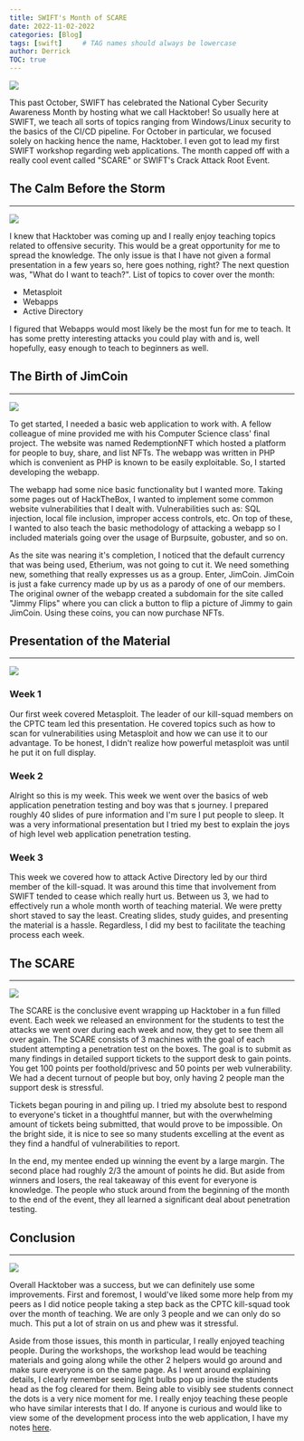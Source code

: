```yaml
---
title: SWIFT's Month of SCARE
date: 2022-11-02-2022
categories: [Blog]
tags: [swift]     # TAG names should always be lowercase
author: Derrick
TOC: true
---
```

![](https://i.imgur.com/Lk6FtGh.png)

This past October, SWIFT has celebrated the National Cyber Security Awareness Month by hosting what we call Hacktober! So usually here at SWIFT, we teach all sorts of topics ranging from Windows/Linux security to the basics of the CI/CD pipeline. For October in particular, we focused solely on hacking hence the name, Hacktober. I even got to lead my first SWIFT workshop regarding web applications. The month capped off with a really cool event called "SCARE" or SWIFT's Crack Attack Root Event.

## The Calm Before the Storm
---
![](https://i.imgur.com/JgyFycT.jpg)

I knew that Hacktober was coming up and I really enjoy teaching topics related to offensive security. This would be a great opportunity for me to spread the knowledge. The only issue is that I have not given a formal presentation in a few years so, here goes nothing, right? The next question was, "What do I want to teach?". List of topics to cover over the month:
* Metasploit
* Webapps
* Active Directory


I figured that Webapps would most likely be the most fun for me to teach. It has some pretty interesting attacks you could play with and is, well hopefully, easy enough to teach to beginners as well.

## The Birth of JimCoin
---
![](https://i.imgur.com/IFhIZ10.png)

To get started, I needed a basic web application to work with. A fellow colleague of mine provided me with his Computer Science class' final project. The website was named RedemptionNFT which hosted a platform for people to buy, share, and list NFTs. The webapp was written in PHP which is convenient as PHP is known to be easily exploitable. So, I started developing the webapp.

The webapp had some nice basic functionality but I wanted more. Taking some pages out of HackTheBox, I wanted to implement some common website vulnerabilities that I dealt with. Vulnerabilities such as: SQL injection, local file inclusion, improper access controls, etc. On top of these, I wanted to also teach the basic methodology of attacking a webapp so I included materials going over the usage of Burpsuite, gobuster, and so on.

As the site was nearing it's completion, I noticed that the default currency that was being used, Etherium, was not going to cut it. We need something new, something that really expresses us as a group. Enter, JimCoin. JimCoin is just a fake currency made up by us as a parody of one of our members. The original owner of the webapp created a subdomain for the site called "Jimmy Flips" where you can click a button to flip a picture of Jimmy to gain JimCoin. Using these coins, you can now purchase NFTs.

## Presentation of the Material
---
![](https://i.imgur.com/A6ztnZf.png)

### Week 1
Our first week covered Metasploit. The leader of our kill-squad members on the CPTC team led this presentation. He covered topics such as how to scan for vulnerabilities using Metasploit and how we can use it to our advantage. To be honest, I didn't realize how powerful metasploit was until he put it on full display.

### Week 2
Alright so this is my week. This week we went over the basics of web application penetration testing and boy was that s journey. I prepared roughly 40 slides of pure information and I'm sure I put people to sleep. It was a very informational presentation but I tried my best to explain the joys of high level web application penetration testing.

### Week 3
This week we covered how to attack Active Directory led by our third member of the kill-squad. It was around this time that involvement from SWIFT tended to cease which really hurt us. Between us 3, we had to effectively run a whole month worth of teaching material. We were pretty short staved to say the least. Creating slides, study guides, and presenting the material is a hassle. Regardless, I did my best to facilitate the teaching process each week.

## The SCARE
---
![](https://i.imgur.com/aBONux5.png)

The SCARE is the conclusive event wrapping up Hacktober in a fun filled event. Each week we released an environment for the students to test the attacks we went over during each week and now, they get to see them all over again. The SCARE consists of 3 machines with the goal of each student attempting a penetration test on the boxes. The goal is to submit as many findings in detailed support tickets to the support desk to gain points. You get 100 points per foothold/privesc and 50 points per web vulnerability. We had a decent turnout of people but boy, only having 2 people man the support desk is stressful.

Tickets began pouring in and piling up. I tried my absolute best to respond to everyone's ticket in a thoughtful manner, but with the overwhelming amount of tickets being submitted, that would prove to be impossible. On the bright side, it is nice to see so many students excelling at the event as they find a handful of vulnerabilities to report.

In the end, my mentee ended up winning the event by a large margin. The second place had roughly 2/3 the amount of points he did. But aside from winners and losers, the real takeaway of this event for everyone is knowledge. The people who stuck around from the beginning of the month to the end of the event, they all learned a significant deal about penetration testing.

## Conclusion
---
![](https://i.imgur.com/vrWmA55.png)

Overall Hacktober was a success, but we can definitely use some improvements. First and foremost, I would've liked some more help from my peers as I did notice people taking a step back as the CPTC kill-squad took over the month of teaching. We are only 3 people and we can only do so much. This put a lot of strain on us and phew was it stressful.

Aside from those issues, this month in particular, I really enjoyed teaching people. During the workshops, the workshop lead would be teaching materials and going along while the other 2 helpers would go around and make sure everyone is on the same page. As I went around explaining details, I clearly remember seeing light bulbs pop up inside the students head as the fog cleared for them. Being able to visibly see students connect the dots is a very nice moment for me. I really enjoy teaching these people who have similar interests that I do. If anyone is curious and would like to view some of the development process into the web application, I have my notes [here](https://succulent-lentil-32e.notion.site/Capstone-Project-4ad5827d988a432fa28cbfa6961adf63).

